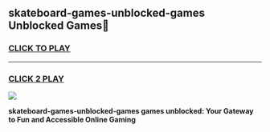 
## skateboard-games-unblocked-games Unblocked Games👋
<h3>
<a href="https://news.freeplayer.one?title=skateboard-games-unblocked-games&ref=16F">CLICK TO PLAY</a></h3>
<hr>

<h3>
<a href="https://news.freeplayer.one?title=skateboard-games-unblocked-games&ref=16F">CLICK 2 PLAY</a>
  
</h3>

<a href="https://news.freeplayer.one?title=skateboard-games-unblocked-games&ref=16F/"><img src="https://clearcache.store/games.png"></a>


**skateboard-games-unblocked-games games unblocked: Your Gateway to Fun and Accessible Online Gaming**
